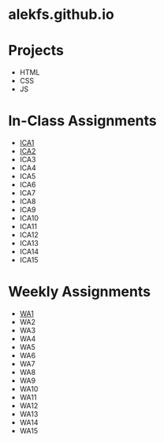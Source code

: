 # alekfs.github.io

# **Projects**
- HTML
- CSS
- JS
# **In-Class Assignments**
- [ICA1](ica/ICA1_HowtoSearch.pdf)
- [ICA2](ica/ICA2_ExploringDirectoryStructures.pdf)
- ICA3
- ICA4
- ICA5
- ICA6
- ICA7
- ICA8
- ICA9
- ICA10
- ICA11
- ICA12
- ICA13
- ICA14
- ICA15

# **Weekly Assignments**
- [WA1](https://alekfs.github.io/wa/wa1.html)
- WA2
- WA3
- WA4
- WA5
- WA6
- WA7
- WA8
- WA9
- WA10
- WA11
- WA12
- WA13
- WA14
- WA15

